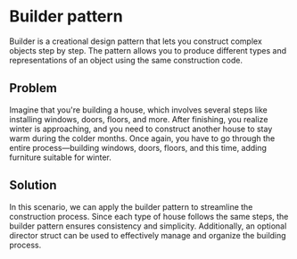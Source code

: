 # Builder pattern
Builder is a creational design pattern that lets you construct complex objects step by step. The pattern allows you to produce different types and representations of an object using the same construction code.
## Problem
Imagine that you're building a house, which involves several steps like installing windows, doors, floors, and more. After finishing, you realize winter is approaching, and you need to construct another house to stay warm during the colder months. Once again, you have to go through the entire process—building windows, doors, floors, and this time, adding furniture suitable for winter.
## Solution
In this scenario, we can apply the builder pattern to streamline the construction process. Since each type of house follows the same steps, the builder pattern ensures consistency and simplicity. Additionally, an optional director struct can be used to effectively manage and organize the building process.
